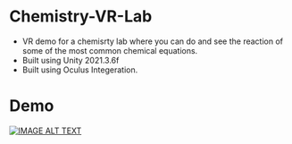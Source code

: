 # Chemistry-VR-Lab

- VR demo for a chemisrty lab where you can do and see the reaction of some of the most common chemical equations.
- Built using Unity 2021.3.6f 
- Built using Oculus Integeration.

# Demo
[![IMAGE ALT TEXT](https://educationalliancefinland.com/sites/default/files/styles/product-photos/public/image/e9b7b024-1fff-4db8-be2a-27cbdaa7a5a7.png?itok=oyLZBbSw)](https://drive.google.com/file/d/1SqJE3dkTItPxYZIIUGUwif7TbpagHydb/view "Chemistry VR")


